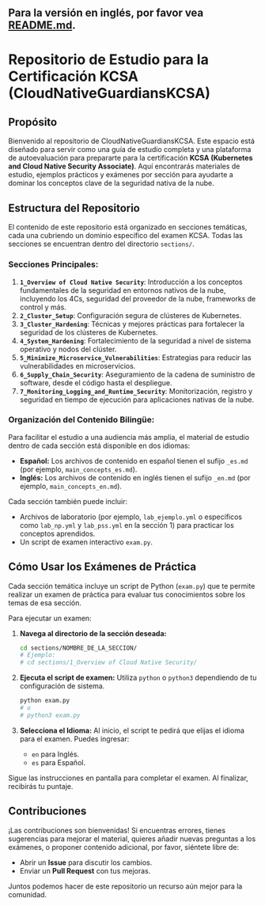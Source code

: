 Para la versión en inglés, por favor vea [README.md](README.md).
---

# Repositorio de Estudio para la Certificación KCSA (CloudNativeGuardiansKCSA)

## Propósito

Bienvenido al repositorio de CloudNativeGuardiansKCSA. Este espacio está diseñado para servir como una guía de estudio completa y una plataforma de autoevaluación para prepararte para la certificación **KCSA (Kubernetes and Cloud Native Security Associate)**. Aquí encontrarás materiales de estudio, ejemplos prácticos y exámenes por sección para ayudarte a dominar los conceptos clave de la seguridad nativa de la nube.

## Estructura del Repositorio

El contenido de este repositorio está organizado en secciones temáticas, cada una cubriendo un dominio específico del examen KCSA. Todas las secciones se encuentran dentro del directorio `sections/`.

### Secciones Principales:

1.  **`1_Overview of Cloud Native Security`**: Introducción a los conceptos fundamentales de la seguridad en entornos nativos de la nube, incluyendo los 4Cs, seguridad del proveedor de la nube, frameworks de control y más.
2.  **`2_Cluster_Setup`**: Configuración segura de clústeres de Kubernetes.
3.  **`3_Cluster_Hardening`**: Técnicas y mejores prácticas para fortalecer la seguridad de los clústeres de Kubernetes.
4.  **`4_System_Hardening`**: Fortalecimiento de la seguridad a nivel de sistema operativo y nodos del clúster.
5.  **`5_Minimize_Microservice_Vulnerabilities`**: Estrategias para reducir las vulnerabilidades en microservicios.
6.  **`6_Supply_Chain_Security`**: Aseguramiento de la cadena de suministro de software, desde el código hasta el despliegue.
7.  **`7_Monitoring_Logging_and_Runtime_Security`**: Monitorización, registro y seguridad en tiempo de ejecución para aplicaciones nativas de la nube.

### Organización del Contenido Bilingüe:

Para facilitar el estudio a una audiencia más amplia, el material de estudio dentro de cada sección está disponible en dos idiomas:

*   **Español:** Los archivos de contenido en español tienen el sufijo `_es.md` (por ejemplo, `main_concepts_es.md`).
*   **Inglés:** Los archivos de contenido en inglés tienen el sufijo `_en.md` (por ejemplo, `main_concepts_en.md`).

Cada sección también puede incluir:
*   Archivos de laboratorio (por ejemplo, `lab_ejemplo.yml` o específicos como `lab_np.yml` y `lab_pss.yml` en la sección 1) para practicar los conceptos aprendidos.
*   Un script de examen interactivo `exam.py`.

## Cómo Usar los Exámenes de Práctica

Cada sección temática incluye un script de Python (`exam.py`) que te permite realizar un examen de práctica para evaluar tus conocimientos sobre los temas de esa sección.

Para ejecutar un examen:

1.  **Navega al directorio de la sección deseada:**
    ```bash
    cd sections/NOMBRE_DE_LA_SECCION/
    # Ejemplo:
    # cd sections/1_Overview of Cloud Native Security/
    ```

2.  **Ejecuta el script de examen:**
    Utiliza `python` o `python3` dependiendo de tu configuración de sistema.
    ```bash
    python exam.py
    # o
    # python3 exam.py
    ```

3.  **Selecciona el Idioma:**
    Al inicio, el script te pedirá que elijas el idioma para el examen. Puedes ingresar:
    *   `en` para Inglés.
    *   `es` para Español.

Sigue las instrucciones en pantalla para completar el examen. Al finalizar, recibirás tu puntaje.

## Contribuciones

¡Las contribuciones son bienvenidas! Si encuentras errores, tienes sugerencias para mejorar el material, quieres añadir nuevas preguntas a los exámenes, o proponer contenido adicional, por favor, siéntete libre de:

*   Abrir un **Issue** para discutir los cambios.
*   Enviar un **Pull Request** con tus mejoras.

Juntos podemos hacer de este repositorio un recurso aún mejor para la comunidad.

